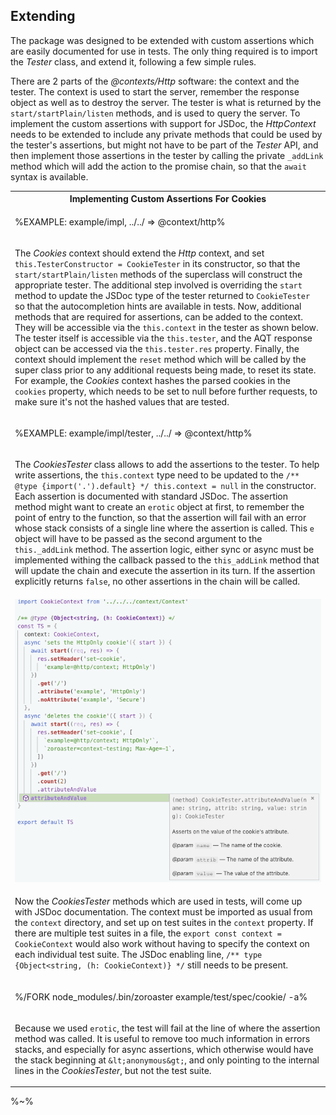 ## Extending

The package was designed to be extended with custom assertions which are easily documented for use in tests. The only thing required is to import the _Tester_ class, and extend it, following a few simple rules.

There are 2 parts of the _@contexts/Http_ software: the context and the tester. The context is used to start the server, remember the response object as well as to destroy the server. The tester is what is returned by the `start/startPlain/listen` methods, and is used to query the server. To implement the custom assertions with support for JSDoc, the _HttpContext_ needs to be extended to include any private methods that could be used by the tester's assertions, but might not have to be part of the _Tester_ API, and then implement those assertions in the tester by calling the private `_addLink` method which will add the action to the promise chain, so that the `await` syntax is available.

<table>
<tr><th>Implementing Custom Assertions For Cookies</th></tr>
<!-- block-start -->
<tr><td>

%EXAMPLE: example/impl, ../../ => @context/http%
</td></tr>
<tr><td><md2html>

The _Cookies_ context should extend the _Http_ context, and set `this.TesterConstructor = CookieTester` in its constructor, so that the `start/startPlain/listen` methods of the superclass will construct the appropriate tester. The additional step involved is overriding the `start` method to update the JSDoc type of the tester returned to `CookieTester` so that the autocompletion hints are available in tests. Now, additional methods that are required for assertions, can be added to the context. They will be accessible via the `this.context` in the tester as shown below. The tester itself is accessible via the `this.tester`, and the AQT response object can be accessed via the `this.tester.res` property. Finally, the context should implement the `reset` method which will be called by the super class prior to any additional requests being made, to reset its state. For example, the _Cookies_ context hashes the parsed cookies in the `cookies` property, which needs to be set to null before further requests, to make sure it's not the hashed values that are tested.
</md2html></td></tr>
<!-- /block-end -->
<!-- block-start -->
<tr><td>

%EXAMPLE: example/impl/tester, ../../ => @context/http%
</td></tr>
<tr><td><md2html>

The _CookiesTester_ class allows to add the assertions to the tester. To help write assertions, the `this.context` type need to be updated to the `/** @type {import('.').default} */ this.context = null` in the constructor. Each assertion is documented with standard JSDoc. The assertion method might want to create an `erotic` object at first, to remember the point of entry to the function, so that the assertion will fail with an error whose stack consists of a single line where the assertion is called. This `e` object will have to be passed as the second argument to the `this._addLink` method. The assertion logic, either sync or async must be implemented withing the callback passed to the `this_addLink` method that will update the chain and execute the assertion in its turn. If the assertion explicitly returns `false`, no other assertions in the chain will be called.
</md2html></td></tr>
<!-- /block-end -->
<!-- block-start -->
<tr><td>

<a href="example/test/spec/cookie/default.js">
  <img src="aty/jsdoc.gif" alt="Writing JSDoc Enabled Assertions">
</a>
</td></tr>
<tr><td><md2html>

Now the _CookiesTester_ methods which are used in tests, will come up with JSDoc documentation. The context must be imported as usual from the `context` directory, and set up on test suites in the `context` property. If there are multiple test suites in a file, the `export const context = CookieContext` would also work without having to specify the context on each individual test suite. The JSDoc enabling line, `/** type {Object<string, (h: CookieContext)} */` still needs to be present.
</md2html></td></tr>
<!-- /block-end -->
<!-- block-start -->
<tr><td>

%/FORK node_modules/.bin/zoroaster example/test/spec/cookie/ -a%
</td></tr>
<tr><td><md2html>

Because we used `erotic`, the test will fail at the line of where the assertion method was called. It is useful to remove too much information in errors stacks, and especially for async assertions, which otherwise would have the stack beginning at `&lt;anonymous&gt;`, and only pointing to the internal lines in the _CookiesTester_, but not the test suite.
</md2html></td></tr>
<!-- /block-end -->
</table>

%~%